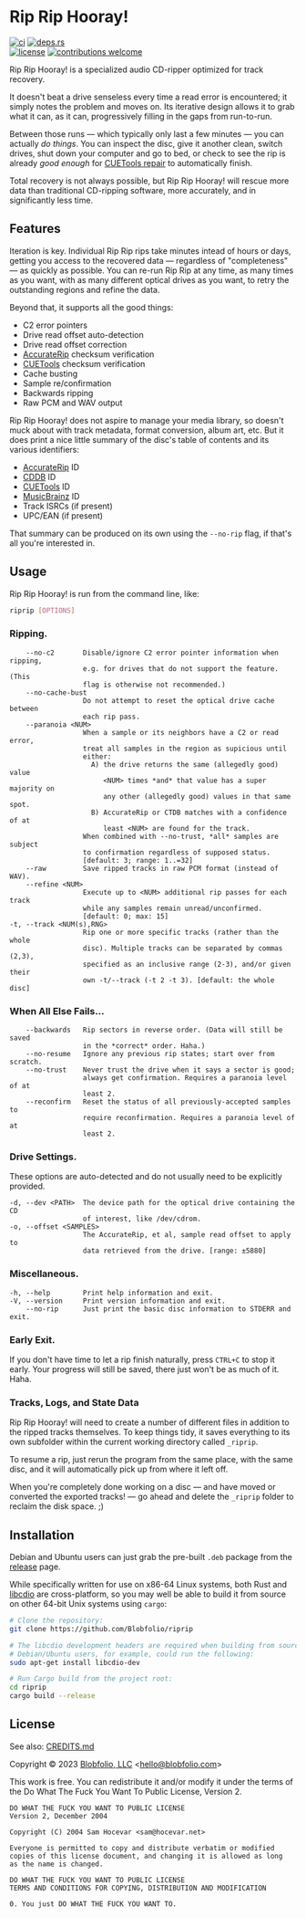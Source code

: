 # Rip Rip Hooray!

[![ci](https://img.shields.io/github/actions/workflow/status/Blobfolio/riprip/ci.yaml?style=flat-square&label=ci)](https://github.com/Blobfolio/riprip/actions)
[![deps.rs](https://deps.rs/repo/github/blobfolio/riprip/status.svg?style=flat-square&label=deps.rs)](https://deps.rs/repo/github/blobfolio/riprip)<br>
[![license](https://img.shields.io/badge/license-wtfpl-ff1493?style=flat-square)](https://en.wikipedia.org/wiki/WTFPL)
[![contributions welcome](https://img.shields.io/badge/PRs-welcome-brightgreen.svg?style=flat-square&label=contributions)](https://github.com/Blobfolio/riprip/issues)


Rip Rip Hooray! is a specialized audio CD-ripper optimized for track recovery.

It doesn't beat a drive senseless every time a read error is encountered; it simply notes the problem and moves on. Its iterative design allows it to grab what it can, as it can, progressively filling in the gaps from run-to-run.

Between those runs — which typically only last a few minutes — you can actually _do things_. You can inspect the disc, give it another clean, switch drives, shut down your computer and go to bed, or check to see the rip is already _good enough_ for [CUETools repair](http://cue.tools/wiki/CUETools_Database) to automatically finish.

Total recovery is not always possible, but Rip Rip Hooray! will rescue more data than traditional CD-ripping software, more accurately, and in significantly less time.



## Features

Iteration is key. Individual Rip Rip rips take minutes intead of hours or days, getting you access to the recovered data — regardless of "completeness" — as quickly as possible. You can re-run Rip Rip at any time, as many times as you want, with as many different optical drives as you want, to retry the outstanding regions and refine the data.

Beyond that, it supports all the good things:

* C2 error pointers
* Drive read offset auto-detection
* Drive read offset correction
* [AccurateRip](http://accuraterip.com/) checksum verification
* [CUETools](http://cue.tools/wiki/CUETools_Database) checksum verification
* Cache busting
* Sample re/confirmation
* Backwards ripping
* Raw PCM and WAV output

Rip Rip Hooray! does not aspire to manage your media library, so doesn't muck about with track metadata, format conversion, album art, etc. But it does print a nice little summary of the disc's table of contents and its various identifiers:

* [AccurateRip](http://accuraterip.com/) ID
* [CDDB](https://en.wikipedia.org/wiki/CDDB) ID
* [CUETools](http://cue.tools/wiki/CUETools_Database) ID
* [MusicBrainz](https://musicbrainz.org/) ID
* Track ISRCs (if present)
* UPC/EAN (if present)

That summary can be produced on its own using the `--no-rip` flag, if that's all you're interested in.



## Usage

Rip Rip Hooray! is run from the command line, like:

```bash
riprip [OPTIONS]
```

### Ripping.

```text
    --no-c2       Disable/ignore C2 error pointer information when ripping,
                  e.g. for drives that do not support the feature. (This
                  flag is otherwise not recommended.)
    --no-cache-bust
                  Do not attempt to reset the optical drive cache between
                  each rip pass.
    --paranoia <NUM>
                  When a sample or its neighbors have a C2 or read error,
                  treat all samples in the region as supicious until
                  either:
                    A) the drive returns the same (allegedly good) value
                       <NUM> times *and* that value has a super majority on
                       any other (allegedly good) values in that same spot.
                    B) AccurateRip or CTDB matches with a confidence of at
                       least <NUM> are found for the track.
                  When combined with --no-trust, *all* samples are subject
                  to confirmation regardless of supposed status.
                  [default: 3; range: 1..=32]
    --raw         Save ripped tracks in raw PCM format (instead of WAV).
    --refine <NUM>
                  Execute up to <NUM> additional rip passes for each track
                  while any samples remain unread/unconfirmed.
                  [default: 0; max: 15]
-t, --track <NUM(s),RNG>
                  Rip one or more specific tracks (rather than the whole
                  disc). Multiple tracks can be separated by commas (2,3),
                  specified as an inclusive range (2-3), and/or given their
                  own -t/--track (-t 2 -t 3). [default: the whole disc]
```

### When All Else Fails…

```text
    --backwards   Rip sectors in reverse order. (Data will still be saved
                  in the *correct* order. Haha.)
    --no-resume   Ignore any previous rip states; start over from scratch.
    --no-trust    Never trust the drive when it says a sector is good;
                  always get confirmation. Requires a paranoia level of at
                  least 2.
    --reconfirm   Reset the status of all previously-accepted samples to
                  require reconfirmation. Requires a paranoia level of at
                  least 2.
```

### Drive Settings.

These options are auto-detected and do not usually need to be explicitly provided.

```text
-d, --dev <PATH>  The device path for the optical drive containing the CD
                  of interest, like /dev/cdrom.
-o, --offset <SAMPLES>
                  The AccurateRip, et al, sample read offset to apply to
                  data retrieved from the drive. [range: ±5880]
```

### Miscellaneous.

```text
-h, --help        Print help information and exit.
-V, --version     Print version information and exit.
    --no-rip      Just print the basic disc information to STDERR and exit.
```

### Early Exit.

If you don't have time to let a rip finish naturally, press `CTRL+C` to stop it early. Your progress will still be saved, there just won't be as much of it. Haha.

### Tracks, Logs, and State Data

Rip Rip Hooray! will need to create a number of different files in addition to the ripped tracks themselves. To keep things tidy, it saves everything to its own subfolder within the current working directory called `_riprip`.

To resume a rip, just rerun the program from the same place, with the same disc, and it will automatically pick up from where it left off.

When you're completely done working on a disc — and have moved or converted the exported tracks! — go ahead and delete the `_riprip` folder to reclaim the disk space. ;)



## Installation

Debian and Ubuntu users can just grab the pre-built `.deb` package from the [release](https://github.com/Blobfolio/riprip/releases) page.

While specifically written for use on x86-64 Linux systems, both Rust and [libcdio](https://www.gnu.org/software/libcdio/) are cross-platform, so you may well be able to build it from source on other 64-bit Unix systems using `cargo`:

```bash
# Clone the repository:
git clone https://github.com/Blobfolio/riprip

# The libcdio development headers are required when building from source;
# Debian/Ubuntu users, for example, could run the following:
sudo apt-get install libcdio-dev

# Run Cargo build from the project root:
cd riprip
cargo build --release
```



## License

See also: [CREDITS.md](CREDITS.md)

Copyright © 2023 [Blobfolio, LLC](https://blobfolio.com) &lt;hello@blobfolio.com&gt;

This work is free. You can redistribute it and/or modify it under the terms of the Do What The Fuck You Want To Public License, Version 2.

    DO WHAT THE FUCK YOU WANT TO PUBLIC LICENSE
    Version 2, December 2004
    
    Copyright (C) 2004 Sam Hocevar <sam@hocevar.net>
    
    Everyone is permitted to copy and distribute verbatim or modified
    copies of this license document, and changing it is allowed as long
    as the name is changed.
    
    DO WHAT THE FUCK YOU WANT TO PUBLIC LICENSE
    TERMS AND CONDITIONS FOR COPYING, DISTRIBUTION AND MODIFICATION
    
    0. You just DO WHAT THE FUCK YOU WANT TO.
